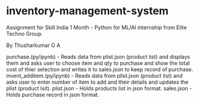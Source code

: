 # inventory-management-system
Assignment for Skill India 1 Month - Python for ML/AI internship from Elite Techno Group.

By Thusharkumar G A

purchase.(py/ipynb) - Reads data from plist.json (product list) and displays them and asks user to choose item and qty to purchase and show the total cost of thier selection and writes it to sales.json to keep record of purchase.
invent_additem.(py/ipynb) - Reads data from plist.json (product list) and asks user to enter number of item to add and their details and updates the plist (product lsit).
plist.json - Holds products list in json format.
sales.json - Holds purchase record in json format.
